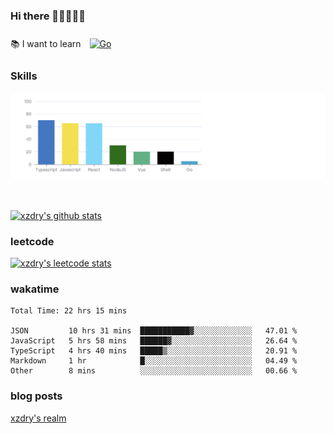 ### Hi there 👋👋👋👋👋

 :books: I want to learn <a href="https://go.dev/" target="_blank"><img style="margin: 10px" src="https://profilinator.rishav.dev/skills-assets/go-original.svg" alt="Go" height="50" /></a>  

### Skills
![](img/2022-09-05-22-04-20.png)

<br />

[![xzdry's github stats](https://github-readme-stats.vercel.app/api?username=xzdry&count_private=true&show_icons=true&theme=vue)](https://github.com/xzdry)

### leetcode
[![xzdry's leetcode stats](https://leetcard.jacoblin.cool/xzdry-2?theme=light&font=Anek%20Kannada&site=cn)](https://leetcode.cn/u/xzdry-2/)

### wakatime
<!--START_SECTION:waka-->

```text
Total Time: 22 hrs 15 mins

JSON         10 hrs 31 mins  ███████████▓░░░░░░░░░░░░░   47.01 %
JavaScript   5 hrs 58 mins   ██████▓░░░░░░░░░░░░░░░░░░   26.64 %
TypeScript   4 hrs 40 mins   █████▒░░░░░░░░░░░░░░░░░░░   20.91 %
Markdown     1 hr            █░░░░░░░░░░░░░░░░░░░░░░░░   04.49 %
Other        8 mins          ░░░░░░░░░░░░░░░░░░░░░░░░░   00.66 %
```

<!--END_SECTION:waka-->

### blog posts
[xzdry's realm](https://www.justdry.net/)
